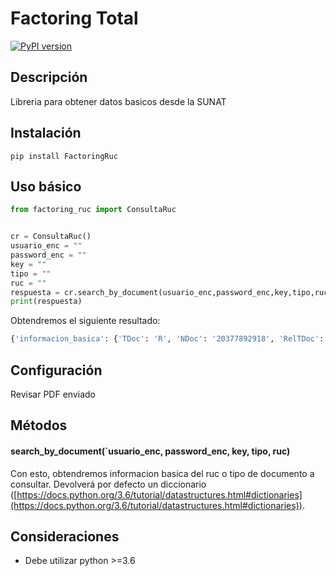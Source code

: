 # Factoring Total
[![PyPI version](https://badge.fury.io/py/FactoringRuc.svg)](https://pypi.org/project/FactoringRuc/1.0.0/)


## Descripción
Libreria para obtener datos basicos desde la SUNAT

## Instalación
```
pip install FactoringRuc
```

## Uso básico
```python
from factoring_ruc import ConsultaRuc


cr = ConsultaRuc()
usuario_enc = ""
password_enc = ""
key = ""
tipo = ""
ruc = ""
respuesta = cr.search_by_document(usuario_enc,password_enc,key,tipo,ruc)
print(respuesta)
```

Obtendremos el siguiente resultado:

```python
{'informacion_basica': {'TDoc': 'R', 'NDoc': '20377892918', 'RelTDoc': '', 'RelNDoc': '', 'RazSoc': 'LEASING TOTAL S.A', 'NomCom': '-', 'TipCon': 'SOCIEDAD ANONIMA', 'IniAct': '1997-10-14', 'ActEco': 'ARRENDAMIENTO CON OPCION DE COMPRA', 'FchInsRRPP': '1998-01-15', 'NumParReg': '-', 'Fol': '-', 'Asi': '-', 'AgeRet': 'S', 'ApeMat': '', 'ApePat': '', 'Nom': '', 'DigVer': '', 'Sex': '', 'FecNac': '0000-00-00', 'EstCon': 'ACTIVO', 'EstDom': 'HABIDO'}, 'informacion_general': {'Direcc': [{'Direccion': 'AVENIDA CIRCUNVALACION CLUB GOLF  NRO 134 SANTIAGO DE SURCO - LIMA - LIMA (TORRE 2 PISO 16)', 'Fuente': 'SUNAT - DOMICILIO FISCAL'}, {'Direccion': 'AVENIDA J PARDO  NRO. 231 MIRAFLORES - LIMA - LIMA (PISO 11 OFICINA 1101)', 'Fuente': 'SUNAT - OF.ADMINIST.'}], 'RepLeg': [{'TDOC': 'D', 'NDOC': '09377548', 'Nombre': 'RUIZ SANDOVAL SILVIA LILIANA', 'FecIniCar': '2013-01-22', 'Cargo': 'APODERADO'}, {'TDOC': 'D', 'NDOC': '30862793    ', 'Nombre': 'NUÑEZ MOLLEAPASA DAVID ANIBAL', 'FecIniCar': '1998-08-16', 'Cargo': 'GERENTE GRAL'}, {'TDOC': 'D', 'NDOC': '42848529', 'Nombre': 'ROSAS AVALOS AARON DIEGO', 'FecIniCar': '2013-07-04', 'Cargo': 'APODERADO'}]}}
```

## Configuración

Revisar PDF enviado

## Métodos

#### search_by_document(`usuario_enc, password_enc, key, tipo, ruc)
Con esto, obtendremos informacion basica del ruc o tipo de documento a consultar. Devolverá por defecto un diccionario ([https://docs.python.org/3.6/tutorial/datastructures.html#dictionaries](https://docs.python.org/3.6/tutorial/datastructures.html#dictionaries)).

## Consideraciones
* Debe utilizar python >=3.6

